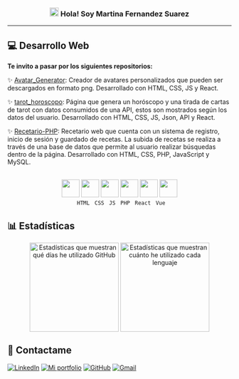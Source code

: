 <h3 align="center"><img src="https://raw.githubusercontent.com/sidbelbase/sidbelbase/master/wave.gif" width="20px"> Hola! Soy Martina Fernandez Suarez</h3>
<hr/>

## :computer: Desarrollo Web
<p><strong>Te invito a pasar por los siguientes repositorios:</strong></p>

:sparkles: [Avatar_Generator](https://github.com/MartinaFSA/Avatar_Generator): Creador de avatares personalizados que pueden ser descargados en formato png. Desarrollado con HTML, CSS, JS y React.

:sparkles: [tarot_horoscopo](https://github.com/MartinaFSA/tarot_horoscopo): Página que genera un horóscopo y una tirada de cartas de tarot con datos consumidos de una API, estos son mostrados según los datos del usuario. Desarrollado con HTML, CSS, JS, Json, API y React.

:sparkles: [Recetario-PHP](https://github.com/MartinaFSA/Recetario-PHP): Recetario web que cuenta con un sistema de registro, inicio de sesión y guardado de recetas. La subida de recetas se realiza a través de una base de datos que permite al usuario realizar búsquedas dentro de la página. Desarrollado con HTML, CSS, PHP, JavaScript y MySQL.
 
<br>

<div align="center">
      <img align="bottom" width="40" src="https://github.com/MarikIshtar007/MarikIshtar007/blob/master/images/html.svg" alt="">
      <img width="40" src="https://github.com/MarikIshtar007/MarikIshtar007/blob/master/images/css.svg" alt="">
      <img width="40" src="https://github.com/MarikIshtar007/MarikIshtar007/blob/master/images/js.svg" alt="">
      <img width="40" src="https://github.com/MarikIshtar007/MarikIshtar007/blob/master/images/php.svg" alt="">
      <img width="40" src="https://github.com/MarikIshtar007/MarikIshtar007/blob/master/images/react.svg" alt="">
      <img width="40" src="https://img.icons8.com/color/48/000000/vue-js.png" alt="">
</div>

<div align="center"> 
      <code> HTML</code>
      <code> CSS</code>
      <code> JS</code>
      <code> PHP</code>
      <code> React</code>
      <code> Vue</code>
</div>

  
## :bar_chart: Estadísticas
<div align="center">
    <img align="center" height="200" src="https://github-readme-stats.vercel.app/api?username=MartinaFSA&show_icons=true&theme=tokyonight&locale=es&custom_title=Estadísticas%20de%20GitHub&line_height=27" alt="Estadísticas que muestran qué días he utilizado GitHub"/> <img  height="200" align="center" src="https://github-readme-stats.vercel.app/api/top-langs/?username=MartinaFSA&theme=tokyonight&locale=es&layout=compact" alt="Estadísticas que muestran cuánto he utilizado cada lenguaje"/>
 </div>
  

## :speech_balloon: Contactame 

[![LinkedIn](https://img.shields.io/badge/linkedin-%230077B5.svg?style=for-the-badge&logo=linkedin&logoColor=white)](https://www.linkedin.com/in/martina-fernandez-suarez-anzorena/) 
[![Mi portfolio](https://img.shields.io/badge/Portfolio-537959?style=for-the-badge&logo=About.me&logoColor=white)](https://martinafernandezsuarez.com.ar)
[![GitHub](https://img.shields.io/badge/GitHub-black?style=for-the-badge&logo=GitHub&logoColor=white)](https://github.com/MartinaFSA)
[![Gmail](https://img.shields.io/badge/Gmail-D14836?style=for-the-badge&logo=gmail&logoColor=white)](https://mail.google.com/mail/?view=cm&source=mailto&to=martina.fernandez.sa@gmail.com)







